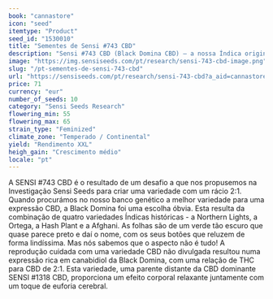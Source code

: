 ```yaml
---
book: "cannastore"
icon: "seed"
itemtype: "Product"
seed_id: "1530010"
title: "Sementes de Sensi #743 CBD"
description: "Sensi #743 CBD (Black Domina CBD) – a nossa Índica original premiada, agora numa versão em que o CBD é dominante. Compre aqui."
image: "https://img.sensiseeds.com/pt/research/sensi-743-cbd-image.png"
slug: "/pt-sementes-de-sensi-743-cbd"
url: "https://sensiseeds.com/pt/research/sensi-743-cbd?a_aid=cannastore"
price: 71
currency: "eur"
number_of_seeds: 10
category: "Sensi Seeds Research"
flowering_min: 55
flowering_max: 65
strain_type: "Feminized"
climate_zone: "Temperado / Continental"
yield: "Rendimento XXL"
heigh_gain: "Crescimento médio"
locale: "pt"
---
```

A SENSI #743 CBD é o resultado de um desafio a que nos propusemos na Investigação Sensi Seeds para criar uma variedade com um rácio 2:1. Quando procurámos no nosso banco genético a melhor variedade para uma expressão CBD, a Black Domina foi uma escolha óbvia. Esta resulta da combinação de quatro variedades Índicas históricas - a Northern Lights, a Ortega, a Hash Plant e a Afghani. As folhas são de um verde tão escuro que quase parece preto e daí o nome, com os seus botões que reluzem de forma lindíssima. Mas nós sabemos que o aspecto não é tudo! A reprodução cuidada com uma variedade CBD não divulgada resultou numa expressão rica em canabidiol da Black Domina, com uma relação de THC para CBD de 2:1. Esta variedade, uma parente distante da CBD dominante SENSI #1318 CBD, proporciona um efeito corporal relaxante juntamente com um toque de euforia cerebral.
